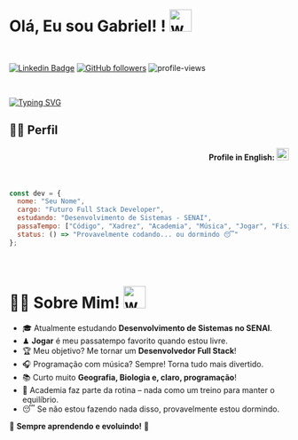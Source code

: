 # Olá, Eu sou Gabriel! ! <img src="https://user-images.githubusercontent.com/72663882/171687151-bb31c996-c9d2-49c8-b593-734946893b23.gif" alt="waving hand gif" aria-hidden="true" width="40" />

<br>

[![Linkedin Badge](https://img.shields.io/badge/-LinkedIn-blue?style=flat-square&logo=Linkedin&logoColor=white&link=https://www.linkedin.com/in/nicholas-carvalho-2b73a5297/)](https://www.linkedin.com/in/gabriel-fernandes-a90649329/)
[![GitHub followers](https://img.shields.io/github/followers/GabrielFerLacerda?label=Follow&style=social)](https://github.com/nicholas-sc-08)
![profile-views](https://komarev.com/ghpvc/?username=GabrielFerLacerda&color=blue)

<br>

[![Typing SVG](https://readme-typing-svg.demolab.com?font=Fira+Code&pause=1000&width=435&lines=Hello+Dev%C2%B4s%2C+Sou+o+Gabriel!+%E2%9C%8C%EF%B8%8F;Futuro+Full-Stack+Developer!+%F0%9F%92%BB;Sejam+bem-vindos(as)+ao+meu+Perfil%F0%9F%A4%93)](https://git.io/typing-svg)

## 👨‍💻 Perfil

  <div align="right">
  
  #### Profile in English: <kbd>[<img title="English" alt="English" src="https://img.icons8.com/color/48/000000/usa.png" width="22">](https://github.com/nicholas-sc-08/nicholas-sc-08/blob/main/README-US.md)</kbd>
  
  </div>

<br>

```js
const dev = {
  nome: "Seu Nome",
  cargo: "Futuro Full Stack Developer",
  estudando: "Desenvolvimento de Sistemas - SENAI",
  passaTempo: ["Código", "Xadrez", "Academia", "Música", "Jogar", "Física"],
  status: () => "Provavelmente codando... ou dormindo 😴"
};
```


<br>

# 👨‍💻 Sobre Mim! <img src="https://user-images.githubusercontent.com/72663882/171687151-bb31c996-c9d2-49c8-b593-734946893b23.gif" alt="waving hand gif" aria-hidden="true" width="40" />

- 🎓 Atualmente estudando **Desenvolvimento de Sistemas no SENAI**.  
- ♟ **Jogar** é meu passatempo favorito quando estou livre.  
- 🏆 Meu objetivo? Me tornar um **Desenvolvedor Full Stack**!  
- 🎧 Programação com música? Sempre! Torna tudo mais divertido.  
- 📚 Curto muito **Geografia, Biologia e, claro, programação**!  
- 💪 Academia faz parte da rotina – nada como um treino para manter o equilíbrio.  
- 😴 Se não estou fazendo nada disso, provavelmente estou dormindo.  

🚀 **Sempre aprendendo e evoluindo!** 🚀  


